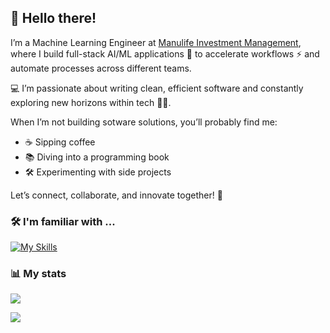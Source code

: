 ## 👋 Hello there!

I’m a Machine Learning Engineer at [Manulife Investment Management](https://www.manulifeim.com/), where I build full-stack AI/ML applications 🚀 to accelerate workflows ⚡ and automate processes across different teams.

💻 I’m passionate about writing clean, efficient software and constantly exploring new horizons within tech 🧠✨.

When I’m not building sotware solutions, you’ll probably find me:
- ☕ Sipping coffee
- 📚 Diving into a programming book
- 🛠️ Experimenting with side projects

Let’s connect, collaborate, and innovate together! 🤝

### 🛠️ I'm familiar with ...

[![My Skills](https://skillicons.dev/icons?i=py,ts,rust,next,fastapi,react,docker,mongo,actix,tailwind,js,java,html,css,github,mysql,sqlite,azure,md)](https://skillicons.dev)

### 📊 My stats

![](https://github-readme-stats.vercel.app/api/top-langs/?username=chiahaohsutai&theme=dark&hide_border=false&include_all_commits=false&count_private=true&layout=compact&langs_count=8&size_weight=0.5&count_weight=0.5)

![](https://github-readme-streak-stats.herokuapp.com/?user=chiahaohsutai&theme=dark&hide_border=false)<br/>
